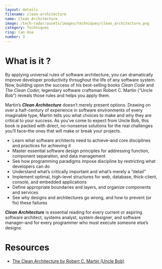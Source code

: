 ```yaml
---
layout: details
filename: clean-architecture 
name: Clean Architecture 
image: /tech-radar/assets/images/techniques/clean_architecture.png
category: Techniques
ring: Can Use
number: 3
---
```


# What is it ?
By applying universal rules of software architecture, you can dramatically improve developer productivity throughout the life of any software system. Now, building upon the success of his best-selling books *Clean Code* and *The Clean Coder,* legendary software craftsman Robert C. Martin (“Uncle Bob”) reveals those rules and helps you apply them.

Martin’s ***Clean Architecture*** doesn’t merely present options. Drawing on over a half-century of experience in software environments of every imaginable type, Martin tells you what choices to make and why they are critical to your success. As you’ve come to expect from Uncle Bob, this book is packed with direct, no-nonsense solutions for the real challenges you’ll face–the ones that will make or break your projects.

- Learn what software architects need to achieve–and core disciplines and practices for achieving it
- Master essential software design principles for addressing function, component separation, and data management
- See how programming paradigms impose discipline by restricting what developers can do
- Understand what’s critically important and what’s merely a “detail”
- Implement optimal, high-level structures for web, database, thick-client, console, and embedded applications
- Define appropriate boundaries and layers, and organize components and services
- See why designs and architectures go wrong, and how to prevent (or fix) these failures

***Clean Architecture*** is essential reading for every current or aspiring software architect, systems analyst, system designer, and software manager–and for every programmer who must execute someone else’s designs.



# Resources
- [The Clean Architecture by Robert C. Martin (Uncle Bob)](https://blog.cleancoder.com/uncle-bob/2012/08/13/the-clean-architecture.html)

